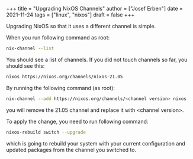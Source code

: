 +++
title = "Upgrading NixOS Channels"
author = ["Josef Erben"]
date = 2021-11-24
tags = ["linux", "nixos"]
draft = false
+++

Upgrading NixOS so that it uses a different channel is simple.

When you run following command as root:

```bash
nix-channel --list
```

You should see a list of channels. If you did not touch channels so far, you should see this:

```bash
nixos https://nixos.org/channels/nixos-21.05
```

By running the following command (as root):

```bash
nix-channel --add https://nixos.org/channels/<channel version> nixos
```

you will remove the 21.05 channel and replace it with &lt;channel version&gt;.

To apply the change, you need to run following command:

```bash
nixos-rebuild switch --upgrade
```

which is going to rebuild your system with your current configuration and updated packages from the channel you switched to.